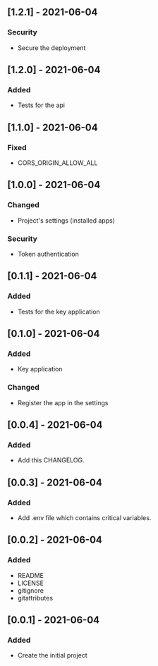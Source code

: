 ## [1.2.1] - 2021-06-04
### Security
- Secure the deployment 

## [1.2.0] - 2021-06-04
### Added
- Tests for the api

## [1.1.0] - 2021-06-04
### Fixed
- CORS_ORIGIN_ALLOW_ALL

## [1.0.0] - 2021-06-04
### Changed
- Project's settings (installed apps)
### Security
- Token authentication

## [0.1.1] - 2021-06-04
### Added
- Tests for the key application

## [0.1.0] - 2021-06-04
### Added
- Key application

### Changed
- Register the app in the settings

## [0.0.4] - 2021-06-04
### Added
- Add this CHANGELOG. 

## [0.0.3] - 2021-06-04
### Added
- Add .env file  which contains critical variables.

## [0.0.2] - 2021-06-04
### Added
- README
- LICENSE
- gitignore
- gitattributes

## [0.0.1] - 2021-06-04
### Added
- Create the initial project